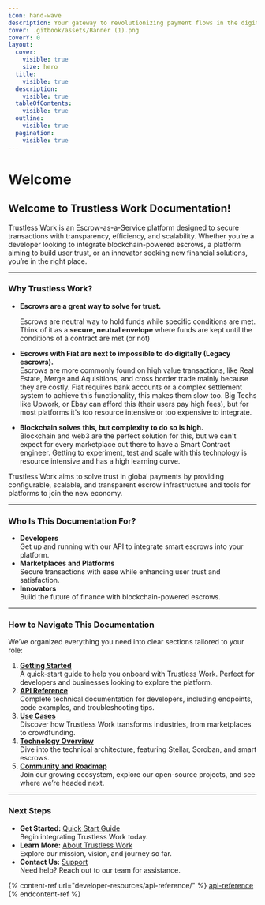 ```yaml
---
icon: hand-wave
description: Your gateway to revolutionizing payment flows in the digital economy.
cover: .gitbook/assets/Banner (1).png
coverY: 0
layout:
  cover:
    visible: true
    size: hero
  title:
    visible: true
  description:
    visible: true
  tableOfContents:
    visible: true
  outline:
    visible: true
  pagination:
    visible: true
---
```


# Welcome

## Welcome to Trustless Work Documentation!

Trustless Work is an Escrow-as-a-Service platform designed to secure transactions with transparency, efficiency, and scalability. Whether you’re a developer looking to integrate blockchain-powered escrows, a platform aiming to build user trust, or an innovator seeking new financial solutions, you’re in the right place.

***

### **Why Trustless Work?**

*   **Escrows are a great way to solve for trust.**&#x20;

    Escrows are neutral way to hold funds while specific conditions are met. Think of it as a **secure, neutral envelope** where funds are kept until the conditions of a contract are met (or not)
* **Escrows with Fiat are next to impossible to do digitally (Legacy escrows).**\
  Escrows are more commonly found on high value transactions, like Real Estate, Merge and Aquisitions, and cross border trade mainly because they are costly. Fiat requires bank accounts or a complex settlement system to achieve this functionality, this makes them slow too. Big Techs like Upwork, or Ebay can afford this (their users pay high fees), but for most platforms it's too resource intensive or too expensive to integrate.&#x20;
* **Blockchain solves this, but complexity to do so is high.**\
  Blockchain and web3 are the perfect solution for this, but we can't expect for every marketplace out there to have a Smart Contract engineer. Getting to experiment, test and scale with this technology is resource intensive and has a high learning curve.

Trustless Work aims to solve trust in global payments by providing configurable, scalable, and transparent escrow infrastructure and tools for platforms to join the new economy.

***

### **Who Is This Documentation For?**

* **Developers**\
  Get up and running with our API to integrate smart escrows into your platform.
* **Marketplaces and Platforms**\
  Secure transactions with ease while enhancing user trust and satisfaction.
* **Innovators**\
  Build the future of finance with blockchain-powered escrows.

***

### **How to Navigate This Documentation**

We’ve organized everything you need into clear sections tailored to your role:

1. [**Getting Started**](getting-started/)\
   A quick-start guide to help you onboard with Trustless Work. Perfect for developers and businesses looking to explore the platform.
2. [**API Reference**](developer-resources/api-reference/)\
   Complete technical documentation for developers, including endpoints, code examples, and troubleshooting tips.
3. [**Use Cases**](use-cases-unlocking-the-potential-of-smart-escrows/)\
   Discover how Trustless Work transforms industries, from marketplaces to crowdfunding.
4. [**Technology Overview**](technology-overview/)\
   Dive into the technical architecture, featuring Stellar, Soroban, and smart escrows.
5. [**Community and Roadmap**](community-and-roadmap/)\
   Join our growing ecosystem, explore our open-source projects, and see where we’re headed next.

***

### **Next Steps**

* **Get Started:** [Quick Start Guide](getting-started/quickstart.md)\
  Begin integrating Trustless Work today.
* **Learn More:** [About Trustless Work](about-trustless-work/)\
  Explore our mission, vision, and journey so far.
* **Contact Us:** [Support](appendices/contact-and-support.md)\
  Need help? Reach out to our team for assistance.



{% content-ref url="developer-resources/api-reference/" %}
[api-reference](developer-resources/api-reference/)
{% endcontent-ref %}

